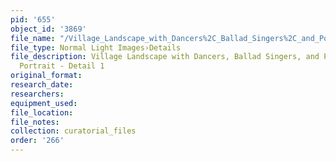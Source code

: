 ```yaml
---
pid: '655'
object_id: '3869'
file_name: "/Village_Landscape_with_Dancers%2C_Ballad_Singers%2C_and_Possible_Self_Portrait_detail_1.jpg"
file_type: Normal Light Images›Details
file_description: Village Landscape with Dancers, Ballad Singers, and Possible Self
  Portrait - Detail 1
original_format:
research_date:
researchers:
equipment_used:
file_location:
file_notes:
collection: curatorial_files
order: '266'
---
```

